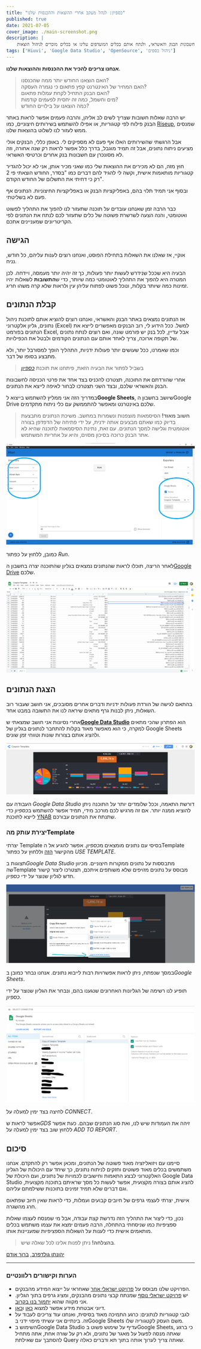 ```yaml
---
title: "כספיון: לנהל מעקב אחרי ההוצאות וההכנסות שלנו"
published: true
date: 2021-07-05
cover_image: ./main-screenshot.png
description: |
    איך למשוך בצורה אוטומטית את נתוני העובר ושב מחשבונות הבנק והאשראי, ולנתח אותם בכלים המועדפים עלינו או בכלים מוכרים לניהול הוצאות
tags: ['Hiuvi', 'Google Data Studio', 'OpenSource', 'ניהול כספים']
---
```


**אנחנו צריכים להכיר את ההכנסות וההוצאות שלנו**.

> האם הוצאנו החודש יותר ממה שהכנסנו?  
האם המחיר של האינטרנט קפץ פתאום כי נגמרה העסקה?  
האם הבנק התחיל לקחת עמלות פתאום?  
מים וחשמל, כמה זה יחסית לפעמים קודמות?  
כמה הוצאנו על בילויים החודש?

יש הרבה שאלות חשובות שצריך לשים לב אליהן, והרבה פעמים אפשר לראות באתר הבנק פילוח לפי קטגוריות, או אפילו להשתמש בשירותים חיצוניים, כמו [Riseup](https://www.riseup.co.il/), שמנסים ממש לעזור לנו לשלוט בהוצאות שלנו.

אבל הרגשתי שהשירותים האלו אף פעם לא מספיקים לי. באופן כללי, הבנקים אולי מציעים ניתוח נתונים, אבל זה תמיד מוגבל, בדרך כלל אפשר לראות רק שנה אחורה, וזה לא מסונכרן עם חשבונות בנק אחרים וכרטיסי האשראי.

חוץ מזה, הם לא מכירים את ההוצאות שלי כמו שאני מכיר אותן, אני לא יכול להגדיר קטגוריות מותאמות אישית, וקשה לי להגיד להם דברים כמו "בסדר, החודש הוצאתי פי 2 רק כי דחיתי את התשלום של החודש הקודם".

ובסוף אני תמיד תלוי בהם, באפליקציות הבנק או באפליקציות החיצוניות. הנתונים אף פעם לא בשליטתי.

כבר הרבה זמן שאנחנו עובדים על תוכנה שתעזור לנו להפוך את התהליך לפשוט ואוטומטי, והנה הצעה לשרשרת פשוטה של כלים שתעזור לכם לנתח את הנתונים לפי הקריטריונים שמעניינים אתכם.

## הגישה

אוקיי, אז שאלנו את השאלות בתחילת הפוסט, ואנחנו רוצים לענות עליהם, כל חודש, נניח.

הבעיה היא שככל שנידרש לעשות יותר פעולות, כך זה יהיה יותר מעמסה, ויידחה. לכן המטרה היא להפוך את התהליך לאוטומטי כמה שיותר, כדי ש**התשובות** לשאלות יהיו זמינות כמה שיותר בקלות, ונוכל פשוט לפתוח עליהן עין ולראות שלא קרה משהו חריג.

## קבלת הנתונים

אז הנתונים נמצאים באתר הבנק והאשראי, ואנחנו רוצים להוציא אותם לתוכנת ניהול נתונים, גליון אלקטרוני (Excel) למשל. ככל הידוע לי, רוב הבנקים מאפשרים לייצא את הנתונים בפורמט Excel, אבל עדיין, לכל בנק יש פורמט שונה, ואם רוצים לנתח נתונים של תקופה ארוכה, צריך לאחד אותם עם הנתונים הקודמים ולבטל את הכפילויות.

וכמו שאמרנו, ככל שעושים יותר פעולות ידניות, התהליך הופך למסורבל יותר, ולא מתבצע בסופו של דבר.

> בשביל לפתור את הבעיה הזאת, פיתחנו את תוכנת [*כספיון*](https://brafdlog.github.io/caspion/)

אחרי שהורדתם את התוכנה, תצטרכו להכניס בצד אחד את פרטי הכניסה לחשבונות הבנק והאשראי שלכם, ובצד השני תצטרכו לבחור לאיפה לייצא את הנתונים.

במדריך הזה אני ממליץ להשתמש בייצוא ל**Google Sheets**, שיושב בחשבון הGoogle Drive שלכם באינטרנט ומאפשר להתממשק עם כלי ניתוח מתקדמים.

> **חשוב מאוד!** הסיסמאות מוצפנות ונשמרות במחשב. משיכת הנתונים מתבצעת בדיוק כמו שאתם מבצעים אותה ידנית, על ידי פתיחה של הדפדפן בצורה אוטומטית וגלישה למסך הנתונים.
> עם זאת, נתינת הסיסמאות לתוכנה שהיא לא אתר הבנק כרוכה בסיכון מסוים, והיא על אחריות המשתמש.

![import-export](./import-export.png)

כמובן, ללחוץ על כפתור *Run*.

לאחר הריצה, תוכלו לראות שהנתונים נמצאים בגליון שהתוכנה יצרה בחשבון ה[Google Drive](http://sheets.google.com/) שלכם.

![google-sheets](./google-sheets.png)

## הצגת הנתונים

בהתאם לגישה של הורדת פעולות ידניות ודברים אחרים מסובכים, אני חושב שעבור רוב השאלות, ניתן לבנות גרף מתאים שיראה לנו את התשובה במבט אחד.

אחרי נסיונות אני חושב שמצאתי ש[**Google Data Studio**](https://datastudio.google.com/overview) הוא הפתרון שהכי מתאים למקרה, כי הוא מאפשר מאוד בקלות להתחבר לנתונים בגליון של Google Sheets ולהציג אותם בצורות שונות וטווחי זמן שונים.

![google-data-studio](./google-data-studio.png)

העבודה עם *Google Data Studio* דורשת התאמה, וככל שלומדים יותר על התוכנה ניתן להוציא ממנה יותר. אם זה מרגיש לכם מורכב מידי, תמיד אפשר להשתמש ב*כספיון* כדי לייצא לתוכנת [YNAB](https://www.youneedabudget.com/) שתנתח את הנתונים עבורכם.

### יצירת עותק מהTemplate

יצרתי Template בסיסי עם נתונים מומצאים מ*כספיון*. אפשר להגיע אל הTemplate מהקישור [הזה](https://datastudio.google.com/u/0/reporting/fd383078-4d62-429d-b7da-998d299f1c65/preview) וללחוץ על כפתור *USE TEMPLATE*.

תצוגות ב*Google Data Studio* מתבססות על נתונים ממקורות חיצוניים. מכיוון שהTemplate מבוסס על נתונים מזויפים שלא משותפים איתכם, תצטרכו ליצור קישור חדש לגליון שנוצר על ידי *כספיון*.

![create new data source](./create-new-data-source.png)

במסך שנפתח, ניתן לראות אפשרויות רבות לייבוא נתונים. אנחנו נבחר כמובן ב*Google Sheets*.

תופיע לנו רשימה של הגליונות האחרונים שנגענו בהם, ונבחר את הגליון שנוצר על ידי *כספיון*.

![select sheet](./select-sheet.png)

לחיצה בצד ימין למעלה על *CONNECT*.

אפשר לראות ש*GDS* זיהה את העמודות שיש לנו, ואת סוג הנתונים שבהם. כעת אפשר ללחוץ שוב בצד ימין למעלה על *ADD TO REPORT*.

## סיכום

סיימנו עם ויזואליזציה מאוד פשוטה של הנתונים, ומכאן אפשר רק להתקדם. אנחנו משתמשים בכלים מאוד פשוטים וחזקים לניתוח נתונים, כך שיחד עם היכולות של הגליון האלקטרוני לבצע התאמות וחישובים לכמויות של נתונים, ועם היכולת של Google Data Studio להציג אותם בצורה מקצועית, אפשר לעשות כל מסך שראיתם בתוכנה מקצועית, וגם דברים שלא תמיד זמינים בתוכנות ששילמתם עליהם.

אישית, יצרתי לעצמי גרפים של חיובים קבועים ועמלות, כדי לראות שאין חיוב שפתאום חרג מהשגרה.

נכון, כדי ליצור את התהליך הזה נדרשת קצת עבודה, אבל מי שמנסח לעצמו שאלות ספציפיות כמו שניסחתי בהתחלה, הרבה פעמים ימצא את עצמו משתמש בכלים מותאמים אישית כדי לענות על השאלות הספציפיות שמעניינות אותו.

> **בהצלחה!** ניתן לפנות אלינו לכל שאלה שיש.

[יהונתן גולדפרב](), [ברוך אודם](mailto:baruchiro@gmail.com)

----

### הערות וקישורים רלוונטיים

- הפרויקט שלנו מבוסס על [פרויקט ישראלי אחר](https://github.com/eshaham/israeli-bank-scrapers) שאחראי על ייצוא המידע מהבנקים.
- יש [פרויקט ישראלי נוסף](https://github.com/raziele/creditCardAnalysis) שמנתח קבצי נתונים מהבנקים, ומציג גרפים בתוך הגליון. אני מקווה שהוא [יתמוך בנו בקרוב](https://github.com/raziele/creditCardAnalysis/issues/10).
- דיוני אבטחת מידע אפשר למצוא [כאן](https://github.com/brafdlog/caspion/issues?q=is%3Aopen+is%3Aissue+label%3Asecurity) ו[כאן](https://github.com/eshaham/israeli-bank-scrapers/issues/588).
- לגבי קטגוריות לנתונים: כרגע התמיכה מאוד בסיסית, ואנחנו עוד צריכים לעבוד על זה. בינתיים אני עשיתי מיפוי ידני בGoogle Sheets משם העסק לקטגוריה שלו.
- השימוש בGoogle Data Studio עדיף על שימוש פשוט בGoogle Sheets, כי ברגע שאתה מנסה לפעול על מאגר של נתונים, ולא רק על שורה אחת, אתה מתחיל להסתבך עם שאילתת Query שאתה צריך לערוך אותה בתוך תא ודברים כאלה.
